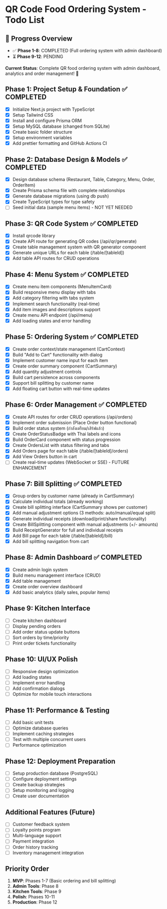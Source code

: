 # QR Code Food Ordering System - Todo List

## 🚀 Progress Overview

- ✅ **Phase 1-8**: COMPLETED (Full ordering system with admin dashboard)
- ⏳ **Phase 9-12**: PENDING

**Current Status**: Complete QR food ordering system with admin dashboard, analytics and order management! 🎉

## Phase 1: Project Setup & Foundation ✅ COMPLETED

- [x] Initialize Next.js project with TypeScript
- [x] Setup Tailwind CSS
- [x] Install and configure Prisma ORM
- [x] Setup MySQL database (changed from SQLite)
- [x] Create basic folder structure
- [x] Setup environment variables
- [x] Add prettier formatting and GitHub Actions CI

## Phase 2: Database Design & Models ✅ COMPLETED

- [x] Design database schema (Restaurant, Table, Category, Menu, Order, OrderItem)
- [x] Create Prisma schema file with complete relationships
- [x] Generate database migrations (using db push)
- [x] Create TypeScript types for type safety
- [ ] Seed initial data (sample menu items) - NOT YET NEEDED

## Phase 3: QR Code System ✅ COMPLETED

- [x] Install qrcode library
- [x] Create API route for generating QR codes (/api/qr/generate)
- [x] Create table management system with QR generator component
- [x] Generate unique URLs for each table (/table/[tableId])
- [x] Add table API routes for CRUD operations

## Phase 4: Menu System ✅ COMPLETED

- [x] Create menu item components (MenuItemCard)
- [x] Build responsive menu display with tabs
- [x] Add category filtering with tabs system
- [x] Implement search functionality (real-time)
- [x] Add item images and descriptions support
- [x] Create menu API endpoint (/api/menu)
- [x] Add loading states and error handling

## Phase 5: Ordering System ✅ COMPLETED

- [x] Create order context/state management (CartContext)
- [x] Build "Add to Cart" functionality with dialog
- [x] Implement customer name input for each item
- [x] Create order summary component (CartSummary)
- [x] Add quantity adjustment controls
- [x] Build cart persistence across components
- [x] Support bill splitting by customer name
- [x] Add floating cart button with real-time updates

## Phase 6: Order Management ✅ COMPLETED

- [x] Create API routes for order CRUD operations (/api/orders)
- [x] Implement order submission (Place Order button functional)
- [x] Build order status system (กำลังเตรียม/เสิร์ฟแล้ว)
- [x] Create OrderStatusBadge with Thai labels and icons
- [x] Build OrderCard component with status progression
- [x] Create OrdersList with status filtering and tabs
- [x] Add Orders page for each table (/table/[tableId]/orders)
- [x] Add View Orders button in cart
- [ ] Create real-time updates (WebSocket or SSE) - FUTURE ENHANCEMENT

## Phase 7: Bill Splitting ✅ COMPLETED

- [x] Group orders by customer name (already in CartSummary)
- [x] Calculate individual totals (already working)
- [x] Create bill splitting interface (CartSummary shows per customer)
- [x] Add manual adjustment options (3 methods: auto/manual/equal split)
- [x] Generate individual receipts (download/print/share functionality)
- [x] Create BillSplitting component with manual adjustments (+/- amounts)
- [x] Build ReceiptGenerator for full and individual receipts
- [x] Add Bill page for each table (/table/[tableId]/bill)
- [x] Add bill splitting navigation from cart

## Phase 8: Admin Dashboard ✅ COMPLETED

- [x] Create admin login system
- [x] Build menu management interface (CRUD)
- [x] Add table management
- [x] Create order overview dashboard
- [x] Add basic analytics (daily sales, popular items)

## Phase 9: Kitchen Interface

- [ ] Create kitchen dashboard
- [ ] Display pending orders
- [ ] Add order status update buttons
- [ ] Sort orders by time/priority
- [ ] Print order tickets functionality

## Phase 10: UI/UX Polish

- [ ] Responsive design optimization
- [ ] Add loading states
- [ ] Implement error handling
- [ ] Add confirmation dialogs
- [ ] Optimize for mobile touch interactions

## Phase 11: Performance & Testing

- [ ] Add basic unit tests
- [ ] Optimize database queries
- [ ] Implement caching strategies
- [ ] Test with multiple concurrent users
- [ ] Performance optimization

## Phase 12: Deployment Preparation

- [ ] Setup production database (PostgreSQL)
- [ ] Configure deployment settings
- [ ] Create backup strategies
- [ ] Setup monitoring and logging
- [ ] Create user documentation

## Additional Features (Future)

- [ ] Customer feedback system
- [ ] Loyalty points program
- [ ] Multi-language support
- [ ] Payment integration
- [ ] Order history tracking
- [ ] Inventory management integration

## Priority Order

1. **MVP**: Phases 1-7 (Basic ordering and bill splitting)
2. **Admin Tools**: Phase 8
3. **Kitchen Tools**: Phase 9
4. **Polish**: Phases 10-11
5. **Production**: Phase 12
